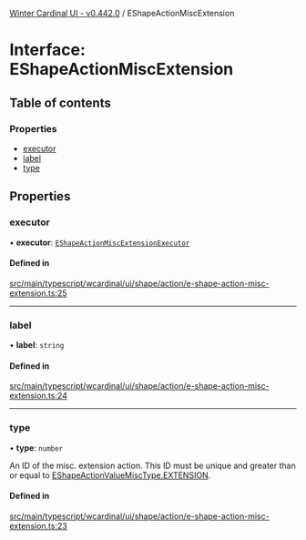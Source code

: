 [Winter Cardinal UI - v0.442.0](../index.md) / EShapeActionMiscExtension

# Interface: EShapeActionMiscExtension

## Table of contents

### Properties

- [executor](EShapeActionMiscExtension.md#executor)
- [label](EShapeActionMiscExtension.md#label)
- [type](EShapeActionMiscExtension.md#type)

## Properties

### executor

• **executor**: [`EShapeActionMiscExtensionExecutor`](../index.md#eshapeactionmiscextensionexecutor)

#### Defined in

[src/main/typescript/wcardinal/ui/shape/action/e-shape-action-misc-extension.ts:25](https://github.com/winter-cardinal/winter-cardinal-ui/blob/v0.442.0/src/main/typescript/wcardinal/ui/shape/action/e-shape-action-misc-extension.ts#L25)

___

### label

• **label**: `string`

#### Defined in

[src/main/typescript/wcardinal/ui/shape/action/e-shape-action-misc-extension.ts:24](https://github.com/winter-cardinal/winter-cardinal-ui/blob/v0.442.0/src/main/typescript/wcardinal/ui/shape/action/e-shape-action-misc-extension.ts#L24)

___

### type

• **type**: `number`

An ID of the misc. extension action.
This ID must be unique and greater than or equal to [EShapeActionValueMiscType.EXTENSION](../index.md#extension).

#### Defined in

[src/main/typescript/wcardinal/ui/shape/action/e-shape-action-misc-extension.ts:23](https://github.com/winter-cardinal/winter-cardinal-ui/blob/v0.442.0/src/main/typescript/wcardinal/ui/shape/action/e-shape-action-misc-extension.ts#L23)
